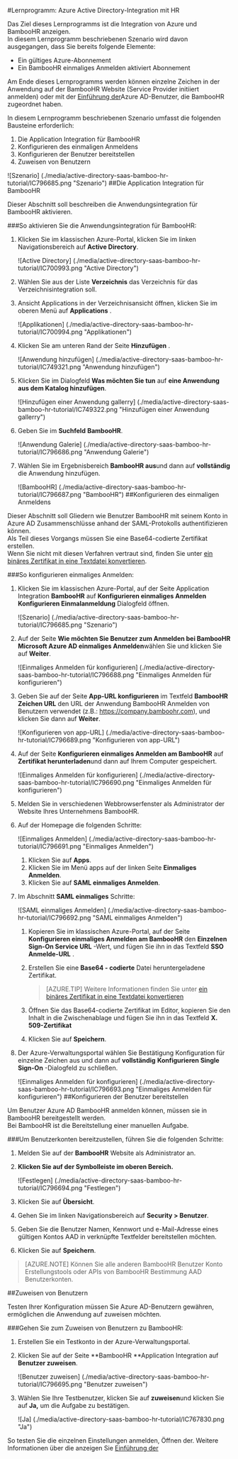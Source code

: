 <properties 
    pageTitle="Lernprogramm: Azure Active Directory-Integration mit HR | Microsoft Azure" 
    description="Erfahren Sie, wie mit Bambus HR Azure Active Directory-auf automatisierte Bereitstellung und mehr!" 
    services="active-directory" 
    authors="jeevansd"  
    documentationCenter="na" 
    manager="femila"/>
<tags 
    ms.service="active-directory" 
    ms.devlang="na" 
    ms.topic="article" 
    ms.tgt_pltfrm="na" 
    ms.workload="identity" 
    ms.date="09/29/2016" 
    ms.author="jeedes" />

#<a name="tutorial-azure-active-directory-integration-with-bamboo-hr"></a>Lernprogramm: Azure Active Directory-Integration mit HR

Das Ziel dieses Lernprogramms ist die Integration von Azure und BambooHR anzeigen.  
In diesem Lernprogramm beschriebenen Szenario wird davon ausgegangen, dass Sie bereits folgende Elemente:

-   Ein gültiges Azure-Abonnement
-   Ein BambooHR einmaliges Anmelden aktiviert Abonnement

Am Ende dieses Lernprogramms werden können einzelne Zeichen in der Anwendung auf der BambooHR Website (Service Provider initiiert anmelden) oder mit der [Einführung der](active-directory-saas-access-panel-introduction.md)Azure AD-Benutzer, die BambooHR zugeordnet haben.

In diesem Lernprogramm beschriebenen Szenario umfasst die folgenden Bausteine erforderlich:

1.  Die Application Integration für BambooHR
2.  Konfigurieren des einmaligen Anmeldens
3.  Konfigurieren der Benutzer bereitstellen
4.  Zuweisen von Benutzern

![Szenario] (./media/active-directory-saas-bamboo-hr-tutorial/IC796685.png "Szenario")
##<a name="enabling-the-application-integration-for-bamboohr"></a>Die Application Integration für BambooHR

Dieser Abschnitt soll beschreiben die Anwendungsintegration für BambooHR aktivieren.

###<a name="to-enable-the-application-integration-for-bamboohr-perform-the-following-steps"></a>So aktivieren Sie die Anwendungsintegration für BambooHR:

1.  Klicken Sie im klassischen Azure-Portal, klicken Sie im linken Navigationsbereich auf **Active Directory**.

    ![Active Directory] (./media/active-directory-saas-bamboo-hr-tutorial/IC700993.png "Active Directory")

2.  Wählen Sie aus der Liste **Verzeichnis** das Verzeichnis für das Verzeichnisintegration soll.

3.  Ansicht Applications in der Verzeichnisansicht öffnen, klicken Sie im oberen Menü auf **Applications** .

    ![Applikationen] (./media/active-directory-saas-bamboo-hr-tutorial/IC700994.png "Applikationen")

4.  Klicken Sie am unteren Rand der Seite **Hinzufügen** .

    ![Anwendung hinzufügen] (./media/active-directory-saas-bamboo-hr-tutorial/IC749321.png "Anwendung hinzufügen")

5.  Klicken Sie im Dialogfeld **Was möchten Sie tun** auf **eine Anwendung aus dem Katalog hinzufügen**.

    ![Hinzufügen einer Anwendung gallerry] (./media/active-directory-saas-bamboo-hr-tutorial/IC749322.png "Hinzufügen einer Anwendung gallerry")

6.  Geben Sie im **Suchfeld** **BambooHR**.

    ![Anwendung Galerie] (./media/active-directory-saas-bamboo-hr-tutorial/IC796686.png "Anwendung Galerie")

7.  Wählen Sie im Ergebnisbereich **BambooHR aus**und dann auf **vollständig** die Anwendung hinzufügen.

    ![BambooHR] (./media/active-directory-saas-bamboo-hr-tutorial/IC796687.png "BambooHR")
##<a name="configuring-single-sign-on"></a>Konfigurieren des einmaligen Anmeldens

Dieser Abschnitt soll Gliedern wie Benutzer BambooHR mit seinem Konto in Azure AD Zusammenschlüsse anhand der SAML-Protokolls authentifizieren können.  
Als Teil dieses Vorgangs müssen Sie eine Base64-codierte Zertifikat erstellen.  
Wenn Sie nicht mit diesen Verfahren vertraut sind, finden Sie unter [ein binäres Zertifikat in eine Textdatei konvertieren](http://youtu.be/PlgrzUZ-Y1o).

###<a name="to-configure-single-sign-on-perform-the-following-steps"></a>So konfigurieren einmaliges Anmelden:

1.  Klicken Sie im klassischen Azure-Portal, auf der Seite Application Integration **BambooHR** auf **Konfigurieren einmaliges Anmelden** **Konfigurieren Einmalanmeldung** Dialogfeld öffnen.

    ![Szenario] (./media/active-directory-saas-bamboo-hr-tutorial/IC796685.png "Szenario")

2.  Auf der Seite **Wie möchten Sie Benutzer zum Anmelden bei BambooHR** **Microsoft Azure AD einmaliges Anmelden**wählen Sie und klicken Sie auf **Weiter**.

    ![Einmaliges Anmelden für konfigurieren] (./media/active-directory-saas-bamboo-hr-tutorial/IC796688.png "Einmaliges Anmelden für konfigurieren")

3.  Geben Sie auf der Seite **App-URL konfigurieren** im Textfeld **BambooHR Zeichen URL** den URL der Anwendung BambooHR Anmelden von Benutzern verwendet (z.B.: https://company.bamboohr.com), und klicken Sie dann auf **Weiter**.

    ![Konfigurieren von app-URL] (./media/active-directory-saas-bamboo-hr-tutorial/IC796689.png "Konfigurieren von app-URL")

4.  Auf der Seite **Konfigurieren einmaliges Anmelden am BambooHR** auf **Zertifikat herunterladen**und dann auf Ihrem Computer gespeichert.

    ![Einmaliges Anmelden für konfigurieren] (./media/active-directory-saas-bamboo-hr-tutorial/IC796690.png "Einmaliges Anmelden für konfigurieren")

5.  Melden Sie in verschiedenen Webbrowserfenster als Administrator der Website Ihres Unternehmens BambooHR.

6.  Auf der Homepage die folgenden Schritte:

    ![Einmaliges Anmelden] (./media/active-directory-saas-bamboo-hr-tutorial/IC796691.png "Einmaliges Anmelden")

    1.  Klicken Sie auf **Apps**.
    2.  Klicken Sie im Menü apps auf der linken Seite **Einmaliges Anmelden**.
    3.  Klicken Sie auf **SAML einmaliges Anmelden**.

7.  Im Abschnitt **SAML einmaliges** Schritte:

    ![SAML einmaliges Anmelden] (./media/active-directory-saas-bamboo-hr-tutorial/IC796692.png "SAML einmaliges Anmelden")

    1.  Kopieren Sie im klassischen Azure-Portal, auf der Seite **Konfigurieren einmaliges Anmelden am BambooHR** den **Einzelnen Sign-On Service URL** -Wert, und fügen Sie ihn in das Textfeld **SSO Anmelde-URL** .
    2.  Erstellen Sie eine **Base64 - codierte** Datei heruntergeladene Zertifikat.  

        >[AZURE.TIP] Weitere Informationen finden Sie unter [ein binäres Zertifikat in eine Textdatei konvertieren](http://youtu.be/PlgrzUZ-Y1o)

    3.  Öffnen Sie das Base64-codierte Zertifikat im Editor, kopieren Sie den Inhalt in die Zwischenablage und fügen Sie ihn in das Textfeld **X. 509-Zertifikat**
    4.  Klicken Sie auf **Speichern**.

8.  Der Azure-Verwaltungsportal wählen Sie Bestätigung Konfiguration für einzelne Zeichen aus und dann auf **vollständig** **Konfigurieren Single Sign-On** -Dialogfeld zu schließen.

    ![Einmaliges Anmelden für konfigurieren] (./media/active-directory-saas-bamboo-hr-tutorial/IC796693.png "Einmaliges Anmelden für konfigurieren")
##<a name="configuring-user-provisioning"></a>Konfigurieren der Benutzer bereitstellen

Um Benutzer Azure AD BambooHR anmelden können, müssen sie in BambooHR bereitgestellt werden.  
Bei BambooHR ist die Bereitstellung einer manuellen Aufgabe.

###<a name="to-provision-a-user-accounts-perform-the-following-steps"></a>Um Benutzerkonten bereitzustellen, führen Sie die folgenden Schritte:

1.  Melden Sie auf der **BambooHR** Website als Administrator an.

2.  **Klicken Sie auf der Symbolleiste im oberen Bereich.**

    ![Festlegen] (./media/active-directory-saas-bamboo-hr-tutorial/IC796694.png "Festlegen")

3.  Klicken Sie auf **Übersicht**.

4.  Gehen Sie im linken Navigationsbereich auf **Security \> Benutzer**.

5.  Geben Sie die Benutzer Namen, Kennwort und e-Mail-Adresse eines gültigen Kontos AAD in verknüpfte Textfelder bereitstellen möchten.

6.  Klicken Sie auf **Speichern**.

>[AZURE.NOTE] Können Sie alle anderen BambooHR Benutzer Konto Erstellungstools oder APIs von BambooHR Bestimmung AAD Benutzerkonten.

##<a name="assigning-users"></a>Zuweisen von Benutzern

Testen Ihrer Konfiguration müssen Sie Azure AD-Benutzern gewähren, ermöglichen die Anwendung auf zuweisen möchten.

###<a name="to-assign-users-to-bamboohr-perform-the-following-steps"></a>Gehen Sie zum Zuweisen von Benutzern zu BambooHR:

1.  Erstellen Sie ein Testkonto in der Azure-Verwaltungsportal.

2.  Klicken Sie auf der Seite **BambooHR **Application Integration auf **Benutzer zuweisen**.

    ![Benutzer zuweisen] (./media/active-directory-saas-bamboo-hr-tutorial/IC796695.png "Benutzer zuweisen")

3.  Wählen Sie Ihre Testbenutzer, klicken Sie auf **zuweisen**und klicken Sie auf **Ja,** um die Aufgabe zu bestätigen.

    ![Ja] (./media/active-directory-saas-bamboo-hr-tutorial/IC767830.png "Ja")

So testen Sie die einzelnen Einstellungen anmelden, Öffnen der. Weitere Informationen über die anzeigen Sie [Einführung der](active-directory-saas-access-panel-introduction.md)
